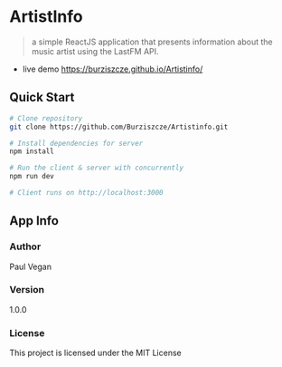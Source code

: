 # ArtistInfo

> a simple ReactJS application that presents information about the music artist using the LastFM API.

- live demo https://burziszcze.github.io/Artistinfo/

## Quick Start

```bash
# Clone repository
git clone https://github.com/Burziszcze/Artistinfo.git

# Install dependencies for server
npm install

# Run the client & server with concurrently
npm run dev

# Client runs on http://localhost:3000
```

## App Info

### Author

Paul Vegan

### Version

1.0.0

### License

This project is licensed under the MIT License
